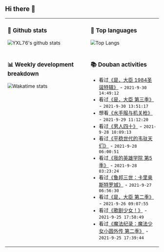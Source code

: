 ## Hi there 👋

<table>
<tr>
<td valign="top" width="54%">

### 🔭 Github stats

![YXL76's github stats](https://github-readme-stats.yxl76.vercel.app/api?username=YXL76&count_private=true&show_icons=true&include_all_commits=true&theme=prussian&line_height=28&disable_animations=true)

</td>

<td valign="top" width="46%">

### 🌱 Top languages

![Top Langs](https://github-readme-stats.yxl76.vercel.app/api/top-langs/?username=YXL76&layout=compact&theme=prussian&langs_count=8&hide=HTML,CSS,SCSS)

</td>
</tr>
<tr>
<td valign="top" width="54%">

### 📊 Weekly development breakdown

![Wakatime stats](https://github-readme-stats.yxl76.vercel.app/api/wakatime?username=YXL76&layout=compact&theme=prussian)


</td>
<td valign="top" width="46%">

### 📚 Douban activities

- 看过[《是，大臣 1984圣诞特辑》](http://movie.douban.com/subject/26725031/) - `2021-9-30 14:49:12`
- 看过[《是，大臣  第三季》](http://movie.douban.com/subject/4933235/) - `2021-9-30 13:51:17`
- 想看[《水手服与机关枪》](http://movie.douban.com/subject/1547089/) - `2021-9-29 11:12:20`
- 看过[《男人四十》](http://movie.douban.com/subject/1304530/) - `2021-9-28 10:09:13`
- 看过[《平稳世代的韦驮天们》](http://movie.douban.com/subject/35177664/) - `2021-9-28 06:00:51`
- 看过[《我的英雄学院 第5季》](http://movie.douban.com/subject/35235594/) - `2021-9-28 03:23:24`
- 看过[《鲁邦三世：卡里奥斯特罗城》](http://movie.douban.com/subject/1432436/) - `2021-9-27 06:56:30`
- 看过[《是，大臣  第二季》](http://movie.douban.com/subject/4933194/) - `2021-9-26 09:07:55`
- 看过[《歌剧少女！》](http://movie.douban.com/subject/35235192/) - `2021-9-25 17:58:49`
- 看过[《魔法纪录：魔法少女小圆外传 第二季》](http://movie.douban.com/subject/35026036/) - `2021-9-25 17:39:44`

</td>
</tr>
</table>

<!--
**YXL76/YXL76** is a ✨ _special_ ✨ repository because its `README.md` (this file) appears on your GitHub profile.

Here are some ideas to get you started:

- 🔭 I’m currently working on ...
- 🌱 I’m currently learning ...
- 👯 I’m looking to collaborate on ...
- 🤔 I’m looking for help with ...
- 💬 Ask me about ...
- 📫 How to reach me: ...
- 😄 Pronouns: ...
- ⚡ Fun fact: ...
-->

